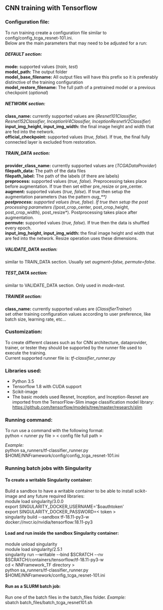
## CNN training with Tensorflow

### Configuration file:  
To run training create a configuration file similar to config/config_tcga_resnet-101.ini.  
Below are the main parameters that may need to be adjusted for a run:  

##### DEFAULT section:
**mode:** supported values (*train, test*)  
**model_path:** The output folder  
**model_base_filename:** All output files will have this prefix so it is preferably distinctive of the training configuration  
**model_restore_filename:** The full path of a pretrained model or a previous checkpoint (*optional*)  

##### NETWORK section:
**class_name:** currently supported values are (*Resnet101Classifier, Resnet152Classifier, InceptionV4Classifier, InceptionResnetV2Classifier*)  
**input_img_height, input_img_width:** the final image height and width that are fed into the network.  
**official_checkpoint:** supported values (*true, false*). If true, the final fully connected layer is excluded from restoration.  

##### TRAIN_DATA section:
**provider_class_name:** currently supported values are (*TCGADataProvider*)  
**filepath_data:** The path of the data files  
**filepath_label:** The path of the labels (if there are labels)   
**preprocess:** supported values (*true, false*). Preprocessing takes place before augmentation. If true then set either pre_resize or pre_center.  
**augment:** supported values (*true, false*). If true then setup the augmentation parameters (has the pattern *aug_**)  
**postprocess:** supported values (*true, false*). If true then setup the post processing parameters (*(post_crop_center, post_crop_height, post_crop_width), post_resize*).  Postprocessing takes place after augmentation.  
**permute:** supported values (*true, false*). If true then the data is shuffled every epoch.  
**input_img_height, input_img_width:** the final image height and width that are fed into the network. Resize operation uses these dimensions.  

##### VALIDATE_DATA section:
similar to TRAIN_DATA section. Usually set *augment=false, permute=false*.  

##### TEST_DATA section:
similar to VALIDATE_DATA section. Only used in *mode=test*.  

##### TRAINER section:
**class_name:**  currently supported values are (*ClassifierTrainer*)  
set other training configuration values according to user preference, like batch size, learning rate, etc...  

### Customization:
To create different classes such as for CNN architecture, dataprovider, trainer, or tester they should be supported by the runner file used to execute the training.  
Current supported runner file is: *tf-classifier_runner.py*  

### Libraries used:
* Python 3.5 
* Tensorflow 1.8 with CUDA support
* Scikit-image
* The basic models used Resnet, Inception, and Inception-Resnet are imported from the TensorFlow-Slim image classification model library: https://github.com/tensorflow/models/tree/master/research/slim


### Running command:
To run use a command with the following format:  
python < runner py file > < config file full path >  

*Example:*  
python sa_runners/tf-classifier_runner.py $HOME/NNFramework/config/config_tcga_resnet-101.ini  



### Running batch jobs with Singularity  
#### To create a writable Singularity container:  
Build a sandbox to have a writable container to be able to install scikit-image and any future required libraries:  
module load singularity/3.0.0  
export SINGULARITY_DOCKER_USERNAME='$oauthtoken'  
export SINGULARITY_DOCKER_PASSWORD=< token >  
singularity build --sandbox tf-18.11-py3-w docker://nvcr.io/nvidia/tensorflow:18.11-py3  
  
#### Load and run inside the sandbox Singularity container:  
module unload singularity  
module load singularity/2.5.1  
singularity run --writable  --bind $SCRATCH --nv $SCRATCH/containers/tensorflow/tf-18.11-py3-w  
cd < NNFramework_TF directory >  
python sa_runners/tf-classifier_runner.py $HOME/NNFramework/config_tcga_resnet-101.ini  
  
#### Run as a SLURM batch job:  
Run one of the batch files in the batch_files folder. *Example:*  
sbatch batch_files/batch_tcga_resnet101.sh  
  


